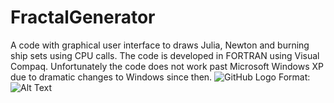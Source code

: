 # FractalGenerator
A code with graphical user interface to draws Julia, Newton and burning ship sets using CPU calls. The code is developed in FORTRAN using Visual Compaq. Unfortunately the code does not work past Microsoft Windows XP due to dramatic changes to Windows since then.
![GitHub Logo](/images/example.png)
Format: ![Alt Text](url)
